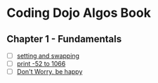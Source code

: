 # Coding Dojo Algos Book

## Chapter 1 - Fundamentals

- [ ] [setting and swapping](algos/ch01/01_setting_swapping/README.md)
- [ ] [print -52 to 1066](algos/ch01/02_print_-52_1066/README.md)
- [ ] [Don't Worry, be happy](algos/ch01/03_dont_worry_be_happy/README.md)